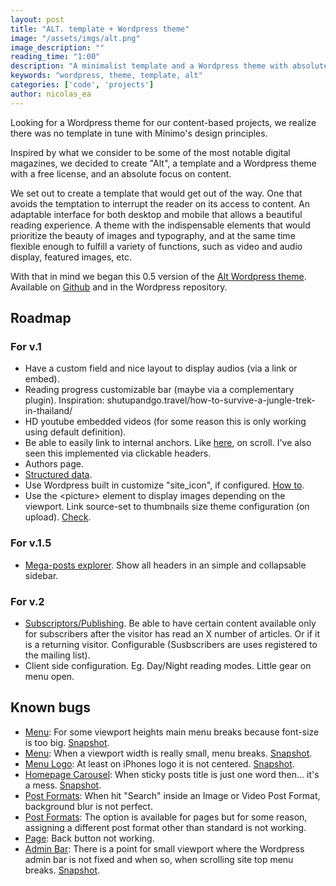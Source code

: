 ```yaml
---
layout: post
title: "ALT. template + Wordpress theme"
image: "/assets/imgs/alt.png"
image_description: ""
reading_time: "1:00"
description: "A minimalist template and a Wordpress theme with absolute focus on content."
keywords: "wordpress, theme, template, alt"
categories: ['code', 'projects']
author: nicolas_ea
---
```


Looking for a Wordpress theme for our content-based projects, we realize there was no template in tune with Mínimo's design principles.

Inspired by what we consider to be some of the most notable digital magazines, we decided to create "Alt", a template and a Wordpress theme with a free license, and an absolute focus on content.

We set out to create a template that would get out of the way. One that avoids the temptation to interrupt the reader on its access to content.
An adaptable interface for both desktop and mobile that allows a beautiful reading experience. A theme with the indispensable elements that would prioritize the beauty of images and typography, and at the same time flexible enough to fulfill a variety of functions, such as video and audio display, featured images, etc.

With that in mind we began this 0.5 version of the <u>Alt Wordpress theme</u>. Available on <a href="https://github.com/minimo-io/alt-wordpress-theme" target="_blank">Github</a> and in the Wordpress repository.

## Roadmap
### For v.1
  * Have a custom field and nice layout to display audios (via a link or embed).
  * Reading progress customizable bar (maybe via a complementary plugin). Inspiration: shutupandgo.travel/how-to-survive-a-jungle-trek-in-thailand/
  * HD youtube embedded videos (for some reason this is only working using default definition).
  * Be able to easily link to internal anchors. Like <a href="https://www.healthline.com/health/fitness-exercise/anterior-pelvic-tilt-exercises" rel="nofollow" target="_blank">here</a>, on scroll. I've also seen this implemented via clickable headers.
  * Authors page.
  * [Structured data](https://developers.google.com/assistant/content/overview).
  * Use Wordpress built in customize "site_icon", if configured. <a href="https://www.sitepoint.com/all-you-need-to-know-about-the-new-wordpress-site-icon-api/" rel="nofollow" target="_blank">How to</a>.
  * Use the &lt;picture&gt; element to display images depending on the viewport. Link source-set to thumbnails size theme configuration (on upload). <a target="_blank" rel="nofollow" href="https://www.malthemilthers.com/responsive-images-and-how-to-implement-them-in-wordpress/">Check</a>.

### For v.1.5
  * [Mega-posts explorer](https://imgur.com/a/R9EO8IV). Show all headers in an simple and collapsable sidebar.

### For v.2
  * <u>Subscriptors/Publishing</u>. Be able to have certain content available only for subscribers after the visitor has read an X number of articles. Or if it is a returning visitor. Configurable (Susbscribers are uses registered to the mailing list).
  * Client side configuration. Eg. Day/Night reading modes. Little gear on menu open.

## Known bugs
  * <u>Menu</u>: For some viewport heights main menu breaks because font-size is too big. [Snapshot](https://imgur.com/a/HjJ0XJB).
  * <u>Menu</u>: When a viewport width is really small, menu breaks. [Snapshot](https://imgur.com/a/0s41eAU).
  * <u>Menu Logo</u>: At least on iPhones logo it is not centered. [Snapshot](https://imgur.com/a/Dol2L0T).
  * <u>Homepage Carousel</u>: When sticky posts title is just one word then... it's a mess. [Snapshot](https://imgur.com/a/DPzbLC2).
  * <u>Post Formats</u>: When hit "Search" inside an Image or Video Post Format, background blur is not perfect.
  * <u>Post Formats</u>: The option is available for pages but for some reason, assigning a different post format other than standard is not working.
  * <u>Page</u>: Back button not working.
  * <u>Admin Bar</u>: There is a point for small viewport where the Wordpress admin bar is not fixed and when so, when scrolling site top menu breaks. [Snapshot](https://imgur.com/a/IdvV4zy).
